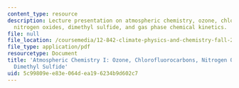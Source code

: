 ```yaml
---
content_type: resource
description: Lecture presentation on atmospheric chemistry, ozone, chlorofluorocarbons,
  nitrogen oxides, dimethyl sulfide, and gas phase chemical kinetics.
file: null
file_location: /coursemedia/12-842-climate-physics-and-chemistry-fall-2008/5c99809ee83e064dea196234b9d602c7_part3_1.pdf
file_type: application/pdf
resourcetype: Document
title: 'Atmospheric Chemistry I: Ozone, Chlorofluorocarbons, Nitrogen Oxides, and
  Dimethyl Sulfide'
uid: 5c99809e-e83e-064d-ea19-6234b9d602c7
---
```

